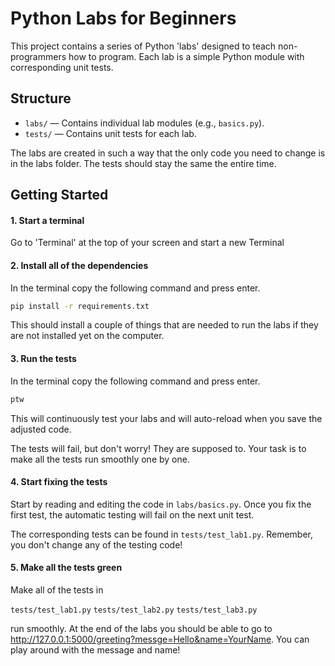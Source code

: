 # Python Labs for Beginners

This project contains a series of Python 'labs' designed to teach non-programmers how to program. Each lab is a simple Python module with corresponding unit tests.

## Structure

- `labs/` — Contains individual lab modules (e.g., `basics.py`).
- `tests/` — Contains unit tests for each lab.

The labs are created in such a way that the only code you need to change is in the labs folder. The tests should stay the same the entire time.

## Getting Started

#### 1. Start a terminal

Go to 'Terminal' at the top of your screen and start a new Terminal

#### 2. Install all of the dependencies

In the terminal copy the following command and press enter.

```sh
pip install -r requirements.txt
```

This should install a couple of things that are needed to run the labs if they are not installed yet on the computer.

#### 3. Run the tests

In the terminal copy the following command and press enter.

```sh
ptw
```

This will continuously test your labs and will auto-reload when you save the adjusted code.

The tests will fail, but don't worry! They are supposed to. Your task is to make all the tests run smoothly one by one.

#### 4. Start fixing the tests

Start by reading and editing the code in `labs/basics.py`. Once you fix the first test, the automatic testing will fail on the next unit test.

The corresponding tests can be found in `tests/test_lab1.py`. Remember, you don't change any of the testing code!

#### 5. Make all the tests green

Make all of the tests in

`tests/test_lab1.py`
`tests/test_lab2.py`
`tests/test_lab3.py`

run smoothly. At the end of the labs you should be able to go to http://127.0.0.1:5000/greeting?messge=Hello&name=YourName. You can play around with the message and name!
